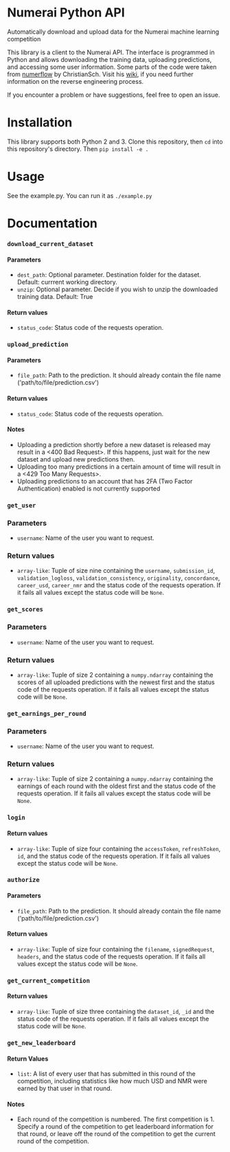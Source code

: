 # Numerai Python API
Automatically download and upload data for the Numerai machine learning competition

This library is a client to the Numerai API. The interface is programmed in Python and allows downloading the training data, uploading predictions, and accessing some user information. Some parts of the code were taken from [numerflow](https://github.com/ChristianSch/numerflow) by ChristianSch. Visit his [wiki](https://github.com/ChristianSch/numerflow/wiki/API-Reverse-Engineering), if you need further information on the reverse engineering process.

If you encounter a problem or have suggestions, feel free to open an issue.

# Installation
This library supports both Python 2 and 3.  Clone this repository, then `cd` into this repository's directory.  Then `pip install -e .`

# Usage
See the example.py.  You can run it as `./example.py`

# Documentation
### `download_current_dataset`
#### Parameters
* `dest_path`: Optional parameter. Destination folder for the dataset. Default: currrent working directory.
* `unzip`: Optional parameter. Decide if you wish to unzip the downloaded training data. Default: True

#### Return values
* `status_code`: Status code of the requests operation.

### `upload_prediction`
#### Parameters
* `file_path`: Path to the prediction. It should already contain the file name ('path/to/file/prediction.csv')

#### Return values
* `status_code`: Status code of the requests operation.

#### Notes
* Uploading a prediction shortly before a new dataset is released may result in a <400 Bad Request>. If this happens, just wait for the new dataset and upload new predictions then.
* Uploading too many predictions in a certain amount of time will result in a <429 Too Many Requests>.
* Uploading predictions to an account that has 2FA (Two Factor Authentication) enabled is not currently supported

### `get_user`
### Parameters
* `username`: Name of the user you want to request.

### Return values
* `array-like`: Tuple of size nine containing the `username`, `submission_id`, `validation_logloss`, `validation_consistency`, `originality`, `concordance`, `career_usd`, `career_nmr` and the status code of the requests operation. If it fails all values except the status code will be `None`.

### `get_scores`
### Parameters
* `username`: Name of the user you want to request.

### Return values
* `array-like`: Tuple of size 2 containing a `numpy.ndarray` containing the scores of all uploaded predictions with the newest first and the status code of the requests operation. If it fails all values except the status code will be `None`.

### `get_earnings_per_round`
### Parameters
* `username`: Name of the user you want to request.

### Return values
* `array-like`: Tuple of size 2 containing a `numpy.ndarray` containing the earnings of each round with the oldest first and the status code of the requests operation. If it fails all values except the status code will be `None`.

### `login`
#### Return values
* `array-like`: Tuple of size four containing the `accessToken`, `refreshToken`, `id`, and the status code of the requests operation. If it fails all values except the status code will be `None`.

### `authorize`
#### Parameters
* `file_path`: Path to the prediction. It should already contain the file name ('path/to/file/prediction.csv')

#### Return values
* `array-like`: Tuple of size four containing the `filename`, `signedRequest`, `headers`, and the status code of the requests operation. If it fails all values except the status code will be `None`.

### `get_current_competition`
#### Return values
* `array-like`: Tuple of size three containing the `dataset_id`, `_id` and the status code of the requests operation. If it fails all values except the status code will be `None`.

### `get_new_leaderboard`
#### Return Values
* `list`: A list of every user that has submitted in this round of the competition, including statistics like how much USD and NMR were earned by that user in that round.

#### Notes
* Each round of the competition is numbered.  The first competition is 1.  Specify a round of the competition to get leaderboard information for that round, or leave off the round of the competition to get the current round of the competition.
